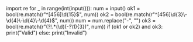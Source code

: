 import re
for _ in range(int(input())):
    num = input()
   ok1 = bool(re.match(r"^[456]\d{15}$", num))
    ok2 = bool(re.match(r"^[456]\d{3}\-\d{4}\-\d{4}\-\d{4}$", num))
    num = num.replace("-", "")
    ok3 = bool(re.match(r"(?!.*(\d)(-?\1){3})", num))
    if (ok1 or ok2) and ok3:
        print("Valid")
    else:
        print("Invalid")
